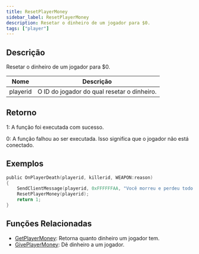 ```yaml
---
title: ResetPlayerMoney
sidebar_label: ResetPlayerMoney
description: Resetar o dinheiro de um jogador para $0.
tags: ["player"]
---
```


## Descrição

Resetar o dinheiro de um jogador para \$0.

| Nome     | Descrição                                   |
| -------- | ------------------------------------------- |
| playerid | O ID do jogador do qual resetar o dinheiro. |

## Retorno

1: A função foi executada com sucesso.

0: A função falhou ao ser executada. Isso significa que o jogador não está conectado.

## Exemplos

```c
public OnPlayerDeath(playerid, killerid, WEAPON:reason)
{
    SendClientMessage(playerid, 0xFFFFFFAA, "Você morreu e perdeu todo o seu dinheiro!");
    ResetPlayerMoney(playerid);
    return 1;
}
```

## Funções Relacionadas

- [GetPlayerMoney](GetPlayerMoney.md): Retorna quanto dinheiro um jogador tem.
- [GivePlayerMoney](GivePlayerMoney.md): Dê dinheiro a um jogador.
